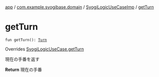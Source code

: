[app](../../index.md) / [com.example.syogibase.domain](../index.md) / [SyogiLogicUseCaseImp](index.md) / [getTurn](./get-turn.md)

# getTurn

`fun getTurn(): `[`Turn`](../../com.example.syogibase.data.value/-turn/index.md)

Overrides [SyogiLogicUseCase.getTurn](../-syogi-logic-use-case/get-turn.md)

現在の手番を返す

**Return**
現在の手番

